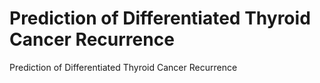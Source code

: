 # Prediction of Differentiated Thyroid Cancer Recurrence
Prediction of Differentiated Thyroid Cancer Recurrence
